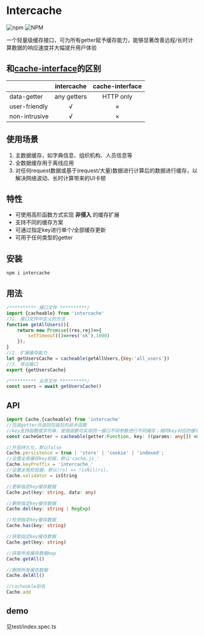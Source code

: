 # Intercache
![npm](https://img.shields.io/npm/v/intercache)
![NPM](https://img.shields.io/npm/l/intercache)

一个轻量级缓存接口，可为所有getter赋予缓存能力，能够显著改善远程/长时计算数据的响应速度并大幅提升用户体验

## 和[cache-interface](https://w3c.github.io/ServiceWorker/#cache-interface)的区别
||intercache|cache-interface|
| ------ | :------: | :------: |
|data-getter|any getters|HTTP only|
|user-friendly|√|×|
|non-intrusive|√|×|

## 使用场景
1. 主数据缓存，如字典信息、组织机构、人员信息等
2. 全数据缓存用于离线应用
3. 对任何request数据或基于(request/大量)数据进行计算后的数据进行缓存，以解决网络波动、长时计算带来的UI卡顿

## 特性
- 可使用高阶函数方式实现 **非侵入** 的缓存扩展
- 支持不同的缓存方案
- 可通过指定key进行单个/全部缓存更新
- 可用于任何类型的getter

## 安装

```
npm i intercache
```

## 用法
```js
/********** 接口文件 **********/
import {cacheable} from 'intercache'
//1. 接口文件中定义的方法
function getAllUsers(){
    return new Promise((res,rej)=>{
        setTimeout(()=>res('ok'),1000)
    });
}
//2. 扩展缓存能力
let getUsersCache = cacheable(getAllUsers,{key:'all_users'})
//3. 导出接口
export {getUsersCache}
```

```js
/********** 业务文件 **********/
const users = await getUsersCache()
```

## API
```ts
import Cache,{cacheable} from 'intercache'
//包装getter并返回包装后的异步函数
//key支持函数或字符串，使用函数可实现同一接口不同参数进行不同缓存；相同key对应的缓存数据会被覆盖;校验器用于检测是否对rs进行缓存，默认 !isNil
const cacheGetter = cacheable(getter:Function, key: ((params: any[]) => string|Promise<string>) | string, options?:{validator?:(rs: any) => boolean}): (...params: any[]) => Promise<any>

//开启持久化，默认false
Cache.persistence = true | 'store' | 'cookie' | 'indexed';
//设置全局缓存key前缀，默认'cache.js_'
Cache.keyPreffix = 'intercache_'
//设置全局校验器，默认(rs) => !isNil(rs),
Cache.validator = isString

//更新指定key缓存数据
Cache.put(key: string, data: any)

//删除指定key缓存数据
Cache.del(key: string | RegExp)

//检测指定key缓存数据
Cache.has(key: string)

//获取指定key缓存数据
Cache.get(key: string)

//获取所有缓存数据map
Cache.getAll()

//删除所有缓存数据
Cache.delAll()

//cacheable别名
Cache.add
```

## demo
见test/index.spec.ts